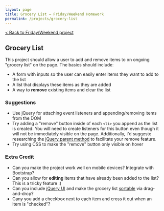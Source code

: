 ```yaml
---
layout: page
title: Grocery List — Friday/Weekend Homework
permalink: /projects/grocery-list
---
```


[< Back to Friday/Weekend project](/projects/friday)

## Grocery List

This project should allow a user to add and remove items to on ongoing "grocery list" on the page.  The basics should include:

- A form with inputs so the user can easily enter items they want to add to the list
- A list that displays these items as they are added
- A way to **remove** existing items and clear the list

### Suggestions

- Use jQuery for attaching event listeners and appending/removing items from the DOM
- Try adding a "remove" button inside of each `<li>` you append as the list is created. You will need to create listeners for this button even though it will not be immediately visible on the page. Additionally, I'd suggeste researching the [jQuery parent method](https://api.jquery.com/parent/) to facilitate your remove feature.
- Try using CSS to make the "remove" button only visible on hover
  

### Extra Credit

- Can you make the project work well on mobile devices? Integrate with Bootstrap?
- Can you allow for **editing** items that have already been added to the list?  This is a tricky feature :)
- Can you include [jQuery UI](https://jqueryui.com/) and make the grocery list [sortable](https://jqueryui.com/sortable/) via drag-and-drop?
- Cany you add a checkbox next to each item and cross it out when an item is "checked"?
